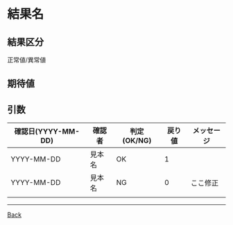 # 結果名

## 結果区分

正常値/異常値

## 期待値



## 引数



| 確認日(YYYY-MM-DD) | 確認者 | 判定(OK/NG) | 戻り値 | メッセージ |
| --------------- | --- | --------- | --- | ----- |
| YYYY-MM-DD      | 見本名 | OK        | 1   |       |
| YYYY-MM-DD      | 見本名 | NG        | 0   | ここ修正  |
|                 |     |           |     |       |

---
[Back](../README.md)  